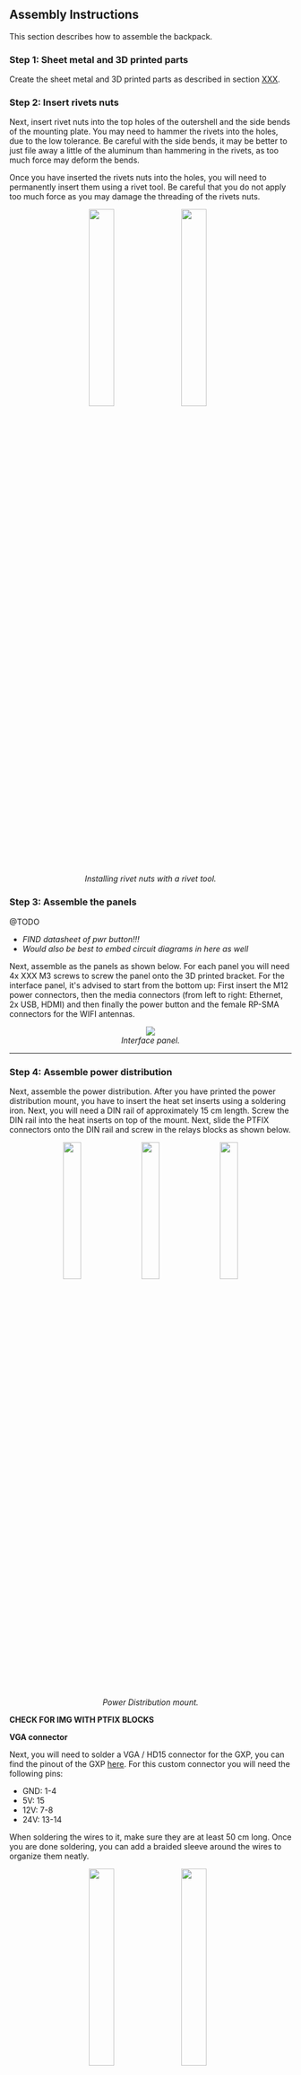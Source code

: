 ## Assembly Instructions

This section describes how to assemble the backpack.



### Step 1: Sheet metal and 3D printed parts

Create the sheet metal and 3D printed parts as described in section [XXX](/Documentation/xx-manufacturing-instructions.md).  

### Step 2: Insert rivets nuts 

Next, insert rivet nuts into the top holes of the outershell and the side bends of the mounting plate. You may need to hammer  the rivets into the holes, due to the low tolerance. Be careful with the side bends, it may be better to just file away a little of the aluminum than hammering in the rivets, as too much force may deform the bends.

Once you have inserted the rivets nuts into the holes, you will need to permanently insert them using a rivet tool. Be careful that you do not apply too much force as you may damage the threading of the rivets nuts.

<p align="center">
    <img src="../Images/Assembly%20Instructions/rivets1.jpg" style="display:inline-block; width:30%; margin-right:10px;">
    <img src="../Images/Assembly%20Instructions/rivets2.jpg" style="display:inline-block; width:30%; margin-right:10px;">
    <div style="clear:both;"></div>
    <div style="text-align: center;">
        <em>Installing rivet nuts with a rivet tool.</em>
    </div>
</p>

### Step 3: Assemble the panels

@TODO
* *FIND datasheet of pwr button!!!*
* *Would also be best to embed circuit diagrams in here as well*

Next, assemble as the panels as shown below. For each panel you will need 4x XXX M3 screws to screw the panel onto the 3D printed bracket. For the interface panel, it's advised to start from the bottom up: First insert the M12 power connectors, then the media connectors (from left to right: Ethernet, 2x USB, HDMI) and then finally the power button and the female RP-SMA connectors for the WIFI antennas. 

<p align="center" width="100%">
    <img src="../Images/Assembly%20Instructions/interface_panel.jpg">
    <br>
    <em>Interface panel.</em>
</p>

***

### Step 4: Assemble power distribution
Next, assemble the power distribution. 
After you have printed the power distribution mount, you have to insert the heat set inserts using a soldering iron. 
Next, you will need a DIN rail of approximately 15 cm length. Screw the DIN rail into the heat inserts on top of the mount. 
Next, slide the PTFIX connectors onto the DIN rail and screw in the relays blocks as shown below.


<p align="center">
    <img src="../Images/Assembly%20Instructions/pwr_distr2.jpg" style="display:inline-block; width:25%; margin-right:10px;">
    <img src="../Images/Assembly%20Instructions/pwr_distr1.jpg" style="display:inline-block; width:25%; margin-right:10px;">
    <img src="../Images/Assembly%20Instructions/pwr_distr3.jpg" style="display:inline-block; width:25%;">
    <div style="clear:both;"></div>
    <div style="text-align: center;">
        <em>Power Distribution mount.</em>
    </div>
</p>

**CHECK FOR IMG WITH PTFIX BLOCKS**

**VGA connector**

Next, you will need to solder a VGA / HD15 connector for the GXP, you can find the pinout of the GXP [here](https://support.bostondynamics.com/s/article/Spot-General-Expansion-Payload-GXP).
For this custom connector you will need the following pins:

* GND: 1-4
* 5V: 15
* 12V: 7-8
* 24V: 13-14

When soldering the wires to it, make sure they are at least 50 cm long.
Once you are done soldering, you can add a braided sleeve around the wires to organize them neatly.

<p align="center">
    <img src="../Images/Assembly%20Instructions/hd15_1.jpg" style="display:inline-block; width:30%; margin-right:10px;">
    <img src="../Images/Assembly%20Instructions/hd15_2.jpg" style="display:inline-block; width:30%; margin-right:10px;">
    <div style="clear:both;"></div>
    <div style="text-align: center;">
        <em>Soldering custom HD15 connector for the GXP.</em>
    </div>
</p>

***

**Mount panel, GXP and  power distribution block**

Next, mount the interface panel (the one with all the connectors), the GXP and the power distribution mount. 

Start with mounting the interface panel by inserting 2x M3x10 screws from the bottom of the main mounting plate. Note that the left and rigt side of the mounting plate differ in length. Make sure to connect this panel to the longer side, as shown below.

<p align="center">
    <img src="../Images/CAD%20Images/interface_bracket_mounting_plate.png" style="display:inline-block; width:30%; margin-right:10px;">
    <img src="../Images/CAD%20Images/bracket_mounting_plate_TOP.png" style="display:inline-block; width:30%; margin-right:10px;">
    <div style="clear:both;"></div>
    <div style="text-align: center;">
        <em>Solidworks assembly of mounting plate and 3D printed interface bracket. Note how one side of the mounting plate is longer than the other.</em>
    </div>
</p>

Next, place the GXP onto the plate and mark its outline on the mounting plate. Afterwards, you can route the wires coming from the interface panel through the holes beneath the GXP. It's best to zip tie the wires to the mounting board.

<p align="center">
    <img src="../Images/Assembly%20Instructions/gxp_marking1.jpg" style="display:inline-block; width:30%; margin-right:10px;">
    <img src="../Images/Assembly%20Instructions/gxp_marking2.jpg" style="display:inline-block; width:30%; margin-right:10px;">
    <div style="clear:both;"></div>
    <div style="text-align: center;">
        <em>Marking outline of the GXP in order to route the wires from the interface panel beneath the GXP.</em>
    </div>
</p>

Next, mount the GXP to the main mounting plate using XM5 screws (use nuts at the bottom of the mounting plate). Make sure the ethernet and HD15 port face towards the interface panel. 
Take the cable from the GXP and lay it out to the left as shown below. Finally, you can mount the power distribution board with the relays facing the GXP. Here, use M3x8 scsrews.

<p align="center">
    <img src="../Images/Assembly%20Instructions/internals1.jpg" style="display:inline-block; width:30%; margin-right:10px;">
    <img src="../Images/Assembly%20Instructions/internals4.jpg" style="display:inline-block; width:30%; margin-right:10px;">
    <div style="clear:both;"></div>
    <div style="text-align: center;">
        <em>Mounting the GXP and then the power distribution mount.</em>
    </div>
</p>

***

**Relays**

Next, we will connect the wires coming from the GXP to the the relays and the PTFIX connectors.

First we will take care of the power lines of the relays, which operate at 24V. Therefore, take both the 24V wires coming from the GXP and crimp them together with the N.O. connection of the power button (use a female spade connector).

<p align="center" width="100%">
    <img src="../Images/Assembly%20Instructions/pwr_distr5.jpg">
    <br>
    <em>Crimped wires of the 24V line of the GXP with the N.O. port of the power button.</em>
</p>

Insert this connector into the COM slot of the most of the right relay. Next, crimp the wire from the COM port of the power button and another red wire of approximately 6 cm lenght and connect it to the positive power connection of the same relay.
Then, we will continue the positive power line of the relays. Crimp together the loose red wire with another red wire and insert it into the middle relay. Finally, crimp the end of the just added wire together and insert it in into the last relay. 
Afterwards, crimp together 3 black wires such that you can connect the ends to all 3 ports of the negative power line for the relays as well as to the ground PTFIX block.

<p align="center">
    <img src="../Images/Assembly%20Instructions/pwr_distr4.jpg" style="display:inline-block; width:30%; margin-right:10px;">
    <img src="../Images/Assembly%20Instructions/pwr_distr6.jpg" style="display:inline-block; width:30%; margin-right:10px;">
    <div style="clear:both;"></div>
    <div style="text-align: center;">
        <em>Crimped wires of the positive  and negative power lines of the relays.</em>
    </div>
</p>

Next, take the 2 12V leads coming from the GXP, crimp them together and insert them into the COM port of the middle relay. Afterwards, take the 5V lead from the GXP and crimp it together with a female spade connector and insert it into the COM port of the last relay.

You can test at this point if the relay system works: connect the GXP to SPOT, power on SPOT and press the power button of the panel. You should read now 24V, 12V and 5V respectively at the N.O. ports of the relays; the LED of the power button will not light up just yet as we did not connect it to the 5V line yet.

***

**Fuses to PTFIX**

Next, we will connect the relays to the PTFIX blocks. 
For the both the 24V and 12V, we insert an inline fuse in between, where we add a 5A and a 10A fuse blade into the fuse holders respectively. This is because the GXP shares the 12V and the 24V line (150W) and we want to reserve 40W for the PC. Crimp a female spade connector to each of the inline fuses, insert them into the N.O. port of the relay, and insert the other end into the large hole of PTFIX connector.

Finally, take another inline fuse holder and crimp it together with a red wire. Insert the crimp into the N.O. connector of the relay, insert other end of the fuse holder into the large hole of the PTFIX connector. As the GXP returns the 5V at 10W, we will add a 2A fuse blade into the fuse holder. 
Next, solder a 82 Ohm resistor to the red wire, slide a heat shrink around it and solder the end of the resistor to the positive voltage connection of the LED of the power button (don't forget to add some heat shrink). 

<p align="center" width="100%">
    <img src="../Images/Assembly%20Instructions/pwr_distr7.jpg">
    <br>
    <em>Crimped wires of the inline fuse and positive line of the power button (with 82 ohm resistor in between).</em>
</p>

If you now turn on SPOT and press the power button, the power button should light up and the PTFIX blocks should read out 24V, 12V and 5V respectively.

***

**M12 connectors**

Next, we will connect the M12 connectors to the PTFIX blocks as shown in the diagram below:

*SHOW electrical diagram*

Here, we place for the 24V and the 12V lines inline fuses with a 4A fuse blades in between the PTFIX block and the M12 connectors, as the M12 connectors are rated for 4A. As the 5V line does provide power at 10W, it will never exceed the 4A rating of the M12 connectors, thus we do not need to add a fuse in between. 

Due to the limited space in the backpack, the inline fuse holders will be connected to 2 power lines, thus there will be 3 inline fuse holders: one that is shared between the 12V lines and two that will share two 24V lines each.
Cut the wires from the M12 connectors to appropiate length, and solder the positive leads together with the inline fuse holder. Connect the inline fuse holder to the respective PTFIX blocks, connect the ground leads from the M12 connector to the 18x6 PTFIX block.

If turn on SPOT and the power distribution of the backpack, you should be able to read out the respective voltages at the M12 connectors.

***

**PC**

Finally, we can connect the PC to the power distribution. 
Before we mount the PC, you have connect ground and either 12V or 24V to the screw terminals of the PC. For robustness, you can apply some soldering iron to the leads that will be connected to the screw terminals. Make sure to also ground the PC to the mounting plate, as shown below.

<p align="center" width="100%">
    <img src="../Images/Assembly%20Instructions/pc.jpg">
    <br>
    <em>Grounded PC.</em>
</p>

Afterwards, connect the HDMI, USB, ethernet and antenna cables and mount the PC to the mounting plate using Xm3 screws. Finally, you can connect the second panel to this side of the backpack.

### Step 5: GNSS Wings (Optional)

Next, you can add the GNSS "wings" to the outershell of the backpack as shown below.

<p align="center" width="100%">
    <img src="../Images/Assembly%20Instructions/gnss_wing.jpg">
    <br>
    <em>GNSS wing with inserted brace for stability (without vinyl wrap).</em>
</p>

Start by inserting the braces into the wings using XM5 screws and nuts (first only the middle ones). Then mount the wings using 4 M5x10 screws to the outershell. Afterwards, insert the last 2 screws from the bottom of the outer shell. 

Finally, screw on the GNSS sensors onto the wings using M2.5x8 screws. You can apply some foam to the mounting surface of the GNSS sensor as shown below. 

<p align="center" width="100%">
    <img src="../Images/Assembly%20Instructions/foam2.jpg">
    <br>
    <em>GNSS wing with foam for the GNSS sensors.</em>
</p>

Afterwards, add the GNSS sensors with the connection ports pointing towards the backpack, as shown below:

<p align="center" width="100%">
    <img src="../Images/Assembly%20Instructions/backpack1.jpg">
    <br>
    <em>Mounted GNSS sensors.</em>
</p>

Here, the wires are connected as follows:

<p align="center" width="100%">
    <img src="../Images/Assembly%20Instructions/CHARISMA_GNSS_wiring.jpg">
    <br>
    <em>Wiring of GNSS sensors.</em>
</p>

You may choose to connect the USB wires to the PC via the cable grommet or via the USB connectors on the interface panel.

### Step 6: Mounting the backpack on SPOT

Finally, we will mount the backpack to SPOT. 

First, remove the middle payload cap of SPOT. 
*Make sure to save the cap of SPOT somewhere secure as the robot will [not work](https://dev.bostondynamics.com/docs/payload/robot_electrical_interface) if either the GXP or the payload cap is not connected!*

Next, we will place M5 sliding nuts into the mounting rails of spot. Make sure that these are locking nuts. You can start by placing (and locking) two sliding nuts at the edge of the rail in the back. Then place the other two sliding nuts at a distance of XXX cm (hole to hole) and lock them.
Verify whether the holes of the backpack line up with the holes of the sliding nuts and mark their locations (e.g. using painters tape).


<p align="center">
    <img src="../Images/Assembly%20Instructions/sliding_nut1.jpg" style="display:inline-block; width:30%; margin-right:10px;">
    <img src="../Images/Assembly%20Instructions/rails1.jpg" style="display:inline-block; width:30%; margin-right:10px;">
    <div style="clear:both;"></div>
    <div style="text-align: center;">
        <em>Sliding nuts inserted into the mounting rails of SPOT.</em>
    </div>
</p>

Before we actually connect the mounting plate to the rails, it's best to connect the GXP first to SPOT. Place the mounting plate onto SPOT and make sure the interface panel is facing to the back. Then, slighlty lift up the plate and insert the BD50 cable of the GXP to SPOT (You may need to loosen the screws of the connector first). Afterwards, screw on the connector.

<p align="center" width="100%">
    <img src="../Images/Assembly%20Instructions/connecting_GXP.jpg">
    <br>
    <em>Lifting the mounting plate up in order to connect the GXP.</em>
</p>

Next, you can screw in the mounting plate using M5xX screws.

<p align="center" width="100%">
    <img src="../Images/Assembly%20Instructions/mounted_mounting_plate1.jpg">
    <br>
    <em>Mounting the mounting plate on SPOT.</em>
</p>



Finally, place outershell on of the backpack top and make sure that no cables are in the way. Then, screw the panels on from the top using M3xX screws (you can ommit the sides of the panels) and screw the sides of the outersell to the bends of the main plate using M5xX screws.

Voila!
<p align="center" width="100%">
    <img src="../Images/Assembly%20Instructions/backpack2.jpg">
    <br>
    <em>Fully mounted backpack on SPOT (with Laser Hunter mount and GNSS sensor mounts).</em>
</p>

### Step 7: Attach any other payload.
Attach any other additional payload to the outershell (e.g. see the Laser Hunter mount on the top). If you need to use the cable grommet, you will first need to dismount the outershell in order to connect any cables to the PC and the power distribution.

**SPECIFY SCREWS SIZES AND LENGHTS**
